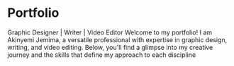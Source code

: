 # Portfolio
Graphic Designer | Writer | Video Editor  Welcome to my portfolio! I am Akinyemi Jemima, a versatile professional with expertise in graphic design, writing, and video editing. Below, you'll find a glimpse into my creative journey and the skills that define my approach to each discipline 

